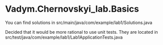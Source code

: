 # Vadym.Chernovskyi_lab.Basics

You can find solutions in src/main/java/com/example/lab1/Solutions.java

Decided that it would be more rational to use unit tests.
They are located in src/test/java/com/example/lab1/Lab1ApplicationTests.java
